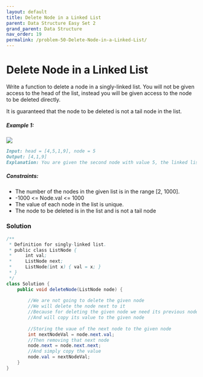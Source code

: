 ```yaml
---
layout: default
title: Delete Node in a Linked List
parent: Data Structure Easy Set 2
grand_parent: Data Structure
nav_order: 19
permalink: /problem-50-Delete-Node-in-a-Linked-List/
---
```

# Delete Node in a Linked List

Write a function to delete a node in a singly-linked list. You will not be given access to the head of the list, instead you will be given access to the node to be deleted directly.

It is guaranteed that the node to be deleted is not a tail node in the list.

##### Example 1:
![](../../assets/images/ds/node1.jpeg)
```markdown
Input: head = [4,5,1,9], node = 5
Output: [4,1,9]
Explanation: You are given the second node with value 5, the linked list should become 4 -> 1 -> 9 after calling your function.
```
##### Constraints:
* The number of the nodes in the given list is in the range [2, 1000].
* -1000 <= Node.val <= 1000
* The value of each node in the list is unique.
* The node to be deleted is in the list and is not a tail node

### Solution
```java
/**
 * Definition for singly-linked list.
 * public class ListNode {
 *     int val;
 *     ListNode next;
 *     ListNode(int x) { val = x; }
 * }
 */
class Solution {
    public void deleteNode(ListNode node) {
        
        //We are not going to delete the given node
        //We will delete the node next to it
        //Because for deleting the given node we need its previous node
        //And will copy its value to the given node
        
        //Storing the vaue of the next node to the given node
        int nextNodeVal = node.next.val;
        //Then removing that next node
        node.next = node.next.next;
        //And simply copy the value
        node.val = nextNodeVal;
    }
}
```
